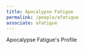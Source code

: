 ```yaml
---
title: Apocalypse Fatigue
permalink: /people/afatigue
associate: afatigue
---
```


Apocalypse Fatigue's Profile
